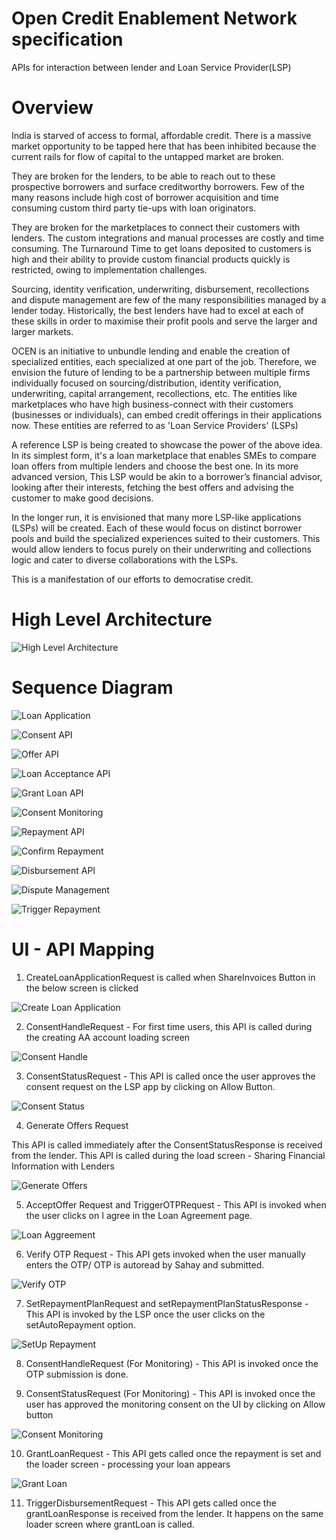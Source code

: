 # Open Credit Enablement Network specification
APIs for interaction between lender and Loan Service Provider(LSP)

# Overview	

India is starved of access to formal, affordable credit. There is a massive market opportunity to be tapped here that has been inhibited because the current rails for flow of capital to the untapped market are broken. 

They are broken for the lenders, to be able to reach out to these prospective borrowers and surface creditworthy borrowers. Few of the many reasons include high cost of borrower acquisition and time consuming custom third party tie-ups with loan originators.

They are broken for the marketplaces to connect their customers with lenders. The custom integrations and manual processes are costly and time consuming. The Turnaround Time to get loans deposited to customers is high and their ability to provide custom financial products quickly is restricted, owing to implementation challenges.

Sourcing, identity verification, underwriting, disbursement, recollections and dispute management are few of the many responsibilities managed by a lender today. Historically, the best lenders have had to excel at each of these skills in order to maximise their profit pools and serve the larger and larger markets.

OCEN is an initiative to unbundle lending and enable the creation of specialized entities, each specialized at one part of the job. Therefore, we envision the future of lending to be a partnership between multiple firms individually focused on sourcing/distribution, identity verification, underwriting, capital arrangement, recollections, etc. The entities like marketplaces who have high business-connect with their customers (businesses or individuals), can embed credit offerings in their applications now. These entities are referred to as 'Loan Service Providers' (LSPs)

A reference LSP is being created to showcase the power of the above idea. In its simplest form, it's a loan marketplace that enables SMEs to compare loan offers from multiple lenders and choose the best one. In its more advanced version, This LSP would be akin to a borrower’s financial advisor, looking after their interests, fetching the best offers and advising the customer to make good decisions.

In the longer run, it is envisioned that many more LSP-like applications (LSPs) will be created. Each of these would focus on distinct borrower pools and build the specialized experiences suited to their customers. This would allow lenders to focus purely on their underwriting and collections logic and cater to diverse collaborations with the LSPs.

This is a manifestation of our efforts to democratise credit.

# High Level Architecture

![High Level Architecture](/ER-Diagram/HighLevelArchitecture.PNG)

# Sequence Diagram

![Loan Application](/Sequence-Diagram/LoanApplication.PNG)

![Consent API](/Sequence-Diagram/ConsentAPIs.PNG)

![Offer API](/Sequence-Diagram/OfferAPIs.PNG)

![Loan Acceptance API](/Sequence-Diagram/LoanAcceptanceAPIs.PNG)

![Grant Loan API](/Sequence-Diagram/GrantLoan.PNG)

![Consent Monitoring](/Sequence-Diagram/ConsentMonitoring.PNG)

![Repayment API](/Sequence-Diagram/RepaymentAPIs.PNG)

![Confirm Repayment](/Sequence-Diagram/ConfirmRepayment.PNG)

![Disbursement API](/Sequence-Diagram/Disbirsement.PNG)

![Dispute Management](/Sequence-Diagram/DisputeManagement.PNG)

![Trigger Repayment](/Sequence-Diagram/TriggerRepayment.PNG)

# UI - API Mapping

1. CreateLoanApplicationRequest is called when ShareInvoices Button in the below screen is clicked

![Create Loan Application](/UI-Mapping/CreateLoanApplication.PNG) 

2. ConsentHandleRequest - For first time users, this API is called during the creating AA account loading screen

![Consent Handle](/UI-Mapping/ConsentHandleRequest.PNG)

3. ConsentStatusRequest - This API is called once the user approves the consent request on the LSP app by clicking on Allow Button.

![Consent Status](/UI-Mapping/ConsentStatus.PNG)

4. Generate Offers Request

This API is called immediately after the ConsentStatusResponse is received from the lender. This API is called during the load screen - Sharing Financial Information with Lenders

![Generate Offers](/UI-Mapping/GenerateOffers.PNG)

5.  AcceptOffer Request and TriggerOTPRequest - This API is invoked when the user clicks on I agree in the Loan Agreement page.

![Loan Aggreement](/UI-Mapping/LoanAggrement.PNG)

6. Verify OTP Request - This API gets invoked when the user manually enters the OTP/ OTP is autoread by Sahay and submitted.

![Verify OTP](/UI-Mapping/VerifyOTP.PNG)

7. SetRepaymentPlanRequest and setRepaymentPlanStatusResponse  - This API is invoked by the LSP once the user clicks on the setAutoRepayment option.

![SetUp Repayment](/UI-Mapping/SetUpRepaymentPlan.PNG)

8. ConsentHandleRequest (For Monitoring) - This API is invoked once the OTP submission is done.

9. ConsentStatusRequest (For Monitoring) - This API is invoked once the user has approved the monitoring consent on the UI by clicking on Allow button

![Consent Monitoring](/UI-Mapping/ConsentStatusReq.PNG)

10. GrantLoanRequest - This API gets called once the repayment is set and the loader screen - processing your loan appears

![Grant Loan](/UI-Mapping/GrantLoan.PNG)

11. TriggerDisbursementRequest - This API gets called once the grantLoanResponse is received from the lender. It happens on the same loader screen where grantLoan is called.









